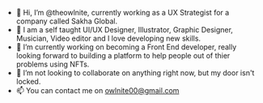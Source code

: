 - 👋 Hi, I’m @theowlnite, currently working as a UX Strategist for a company called Sakha Global.
- 👀 I am a self taught UI/UX Designer, Illustrator, Graphic Designer, Musician, Video editor and I love developing new skills.
- 🌱 I’m currently working on becoming a Front End developer, really looking forward to building a platform to help people out of thier problems using NFTs.
- 💞️ I’m not looking to collaborate on anything right now, but my door isn't locked.
- 📫 You can contact me on owlnite00@gmail.com

<!---
theowlnite/theowlnite is a ✨ special ✨ repository because its `README.md` (this file) appears on your GitHub profile.
You can click the Preview link to take a look at your changes.
--->
